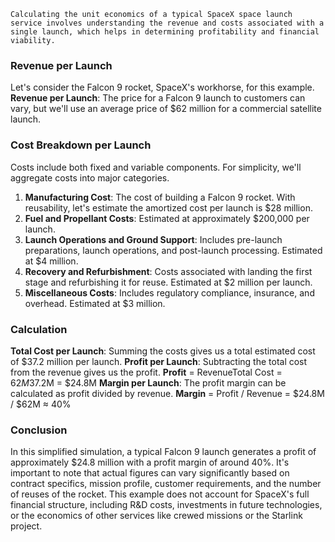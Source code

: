     Calculating the unit economics of a typical SpaceX space launch service involves understanding the revenue and costs associated with a single launch, which helps in determining profitability and financial viability.

### Revenue per Launch
Let's consider the Falcon 9 rocket, SpaceX's workhorse, for this example.
**Revenue per Launch**: The price for a Falcon 9 launch to customers can vary, but we'll use an average price of $62 million for a commercial satellite launch.

### Cost Breakdown per Launch
Costs include both fixed and variable components. For simplicity, we'll aggregate costs into major categories.
1. **Manufacturing Cost**: The cost of building a Falcon 9 rocket. With reusability, let's estimate the amortized cost per launch is $28 million.
2. **Fuel and Propellant Costs**: Estimated at approximately $200,000 per launch.
3. **Launch Operations and Ground Support**: Includes pre-launch preparations, launch operations, and post-launch processing. Estimated at $4 million.
4. **Recovery and Refurbishment**: Costs associated with landing the first stage and refurbishing it for reuse. Estimated at $2 million per launch.
5. **Miscellaneous Costs**: Includes regulatory compliance, insurance, and overhead. Estimated at $3 million.

### Calculation
**Total Cost per Launch**: Summing the costs gives us a total estimated cost of $37.2 million per launch.
**Profit per Launch**: Subtracting the total cost from the revenue gives us the profit.
**Profit** = RevenueTotal Cost = $62M$37.2M = $24.8M
**Margin per Launch**: The profit margin can be calculated as profit divided by revenue.
**Margin** = Profit / Revenue = $24.8M / $62M ≈ 40%

### Conclusion
In this simplified simulation, a typical Falcon 9 launch generates a profit of approximately $24.8 million with a profit margin of around 40%. It's important to note that actual figures can vary significantly based on contract specifics, mission profile, customer requirements, and the number of reuses of the rocket. This example does not account for SpaceX's full financial structure, including R&D costs, investments in future technologies, or the economics of other services like crewed missions or the Starlink project.


